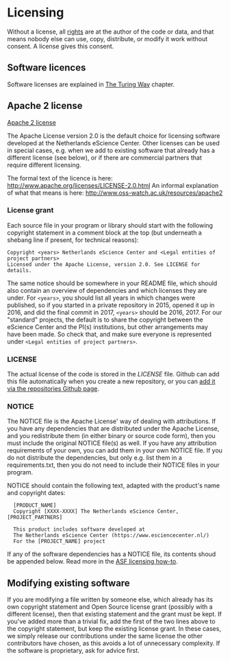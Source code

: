 # Licensing

Without a license, all [rights](../intellectual_property_and_licensing/copyright.md) are at the author of the code or data, and that means nobody else can use, copy, distribute, or modify it work without consent. A license gives this consent.

## Software licences

Software licenses are explained in [The Turing Way](https://the-turing-way.netlify.app/licensing/01/softwarelicenses.html) chapter.

## Apache 2 license

[Apache 2 license](http://www.apache.org/licenses/LICENSE-2.0)

The Apache License version 2.0 is the default choice for licensing software developed at the Netherlands eScience Center. Other licenses can be used in special cases, e.g. when we add to existing software that already has a different license (see below), or if there are commercial partners that require different licensing.

The formal text of the licence is here: http://www.apache.org/licenses/LICENSE-2.0.html
An informal explanation of what that means is here: http://www.oss-watch.ac.uk/resources/apache2

### License grant

Each source file in your program or library should start with the following copyright statement in a comment block at the top (but underneath a shebang line if present, for technical reasons):

    Copyright <years> Netherlands eScience Center and <Legal entities of project partners>
    Licensed under the Apache License, version 2.0. See LICENSE for details.

The same notice should be somewhere in your README file, which should also contain an overview of dependencies and which licenses they are under. For `<years>`, you should list all years in which changes were published, so if you started in a private repository in 2015, opened it up in 2016, and did the final commit in 2017, `<years>` should be 2016, 2017. For our "standard" projects, the default is to share the copyright between the eScience Center and the PI(s) institutions, but other arrangements may have been made. So check that, and make sure everyone is represented under `<Legal entities of project partners>`.

### LICENSE

The actual license of the code is stored in the *LICENSE* file.
Github can add this file automatically when you create a new repository, or you can [add it via the repositories Github page](https://help.github.com/articles/adding-a-license-to-a-repository/).

### NOTICE

The NOTICE file is the Apache License' way of dealing with attributions. If you have any dependencies that are distributed under the Apache License, and you redistribute them (in either binary or source code form), then you must include the original NOTICE file(s) as well. If you have any attribution requirements of your own, you can add them in your own NOTICE file. If you do not distribute the dependencies, but only e.g. list them in a requirements.txt, then you do not need to include their NOTICE files in your program.

NOTICE should contain the following text, adapted with the product's name and copyright dates:
```
  [PRODUCT_NAME]
  Copyright [XXXX-XXXX] The Netherlands eScience Center, [PROJECT_PARTNERS]

  This product includes software developed at
  The Netherlands eScience Center (https://www.esciencecenter.nl/)
  For the [PROJECT_NAME] project
```

If any of the software dependencies has a NOTICE file, its contents shoud be appended below.
Read more in the [ASF licensing how-to](http://www.apache.org/dev/licensing-howto.html).

## Modifying existing software

If you are modifying a file written by someone else, which already has its own copyright statement and Open Source license grant (possibly with a different license), then that existing statement and the grant must be kept. If you've added more than a trivial fix, add the first of the two lines above to the copyright statement, but keep the existing license grant. In these cases, we simply release our contributions under the same license the other contributors have chosen, as this avoids a lot of unnecessary complexity. If the software is proprietary, ask for advice first.
